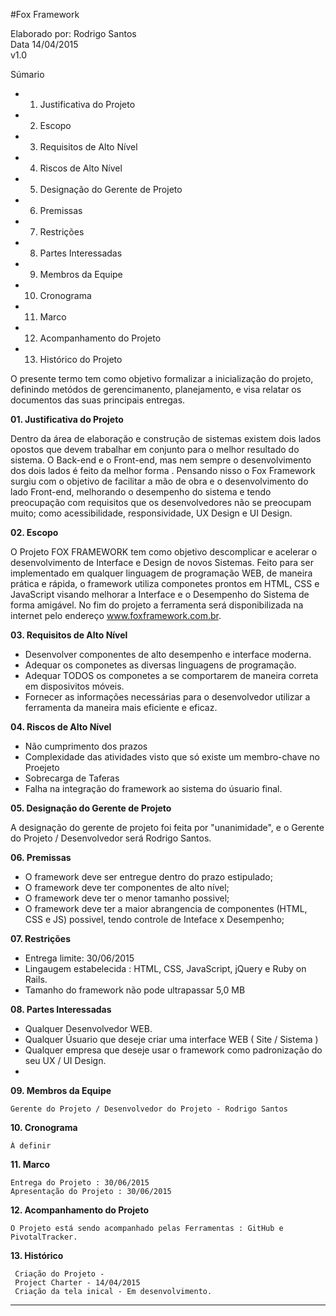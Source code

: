 #Fox Framework

Elaborado por: Rodrigo Santos <br/>
Data 14/04/2015 <br/>
v1.0 <br/>

Súmario
* 01. Justificativa do Projeto 
* 02. Escopo
* 03. Requisitos de Alto Nível 
* 04. Riscos de Alto Nível 
* 05. Designação do Gerente de Projeto 
* 06. Premissas 
* 07. Restrições
* 08. Partes Interessadas 
* 09. Membros da Equipe
* 10. Cronograma 
* 11. Marco 
* 12. Acompanhamento do Projeto 
* 13. Histórico do Projeto


 O presente termo tem como objetivo formalizar a inicialização do projeto, definindo metódos de gerencimanento, 
 planejamento, e visa relatar os documentos das suas principais entregas.
 
 **01.  Justificativa do Projeto**
 
 Dentro da área de elaboração e construção de sistemas existem dois lados opostos que devem trabalhar em 
 conjunto para o melhor resultado do sistema. O Back-end e o Front-end, mas nem sempre o desenvolvimento dos 
 dois lados é feito da melhor forma . Pensando nisso o Fox Framework surgiu com o objetivo de facilitar a mão 
 de obra e o desenvolvimento do lado Front-end, melhorando o desempenho do sistema e tendo preocupação com 
 requisitos que os desenvolvedores não se preocupam muito; como acessibilidade, responsividade, UX Design e UI Design. 
 
 **02. Escopo** 
 
 O Projeto FOX FRAMEWORK tem como objetivo descomplicar e acelerar o desenvolvimento de Interface e Design de novos Sistemas. 
 Feito para ser implementado em qualquer linguagem de programação WEB, de maneira prática e rápida, o framework utiliza 
 componetes prontos em HTML, CSS e JavaScript visando melhorar a Interface e o Desempenho do Sistema de forma amigável. 
 No fim do projeto a ferramenta será disponibilizada na internet pelo endereço www.foxframework.com.br.
 
 **03. Requisitos de Alto Nível**
 
 - Desenvolver componentes de alto desempenho e interface moderna.
 - Adequar os componetes as diversas linguagens de programação.
 - Adequar TODOS os componetes a se comportarem de maneira correta em disposivitos móveis.
 - Fornecer as informações necessárias para o desenvolvedor utilizar a ferramenta da maneira mais eficiente e eficaz.

 **04. Riscos de Alto Nível**
 
 - Não cumprimento dos prazos
 - Complexidade das atividades visto que só existe um membro-chave no Proejeto
 - Sobrecarga de Taferas
 - Falha na integração do framework ao sistema do úsuario final.
 
 **05. Designação do Gerente de Projeto**
 
  A designação do gerente de projeto foi feita por "unanimidade", e o Gerente do Projeto / Desenvolvedor será Rodrigo Santos.

 **06. Premissas**
 
  - O framework deve ser entregue dentro do prazo estipulado;
  - O framework deve ter componentes de alto nível;
  - O framework deve ter o menor tamanho possivel;
  - O framework deve ter a maior abrangencia de componentes (HTML, CSS e JS) possivel, tendo controle de Inteface x   Desempenho;

 **07. Restrições**
 
  - Entrega limite: 30/06/2015
  - Lingaugem estabelecida : HTML, CSS, JavaScript, jQuery e  Ruby on Rails.
  - Tamanho do framework não pode ultrapassar 5,0 MB
	
 **08. Partes Interessadas**
	
   - Qualquer Desenvolvedor WEB.
   - Qualquer Úsuario que deseje criar uma interface WEB ( Site / Sistema )
   - Qualquer empresa que deseje usar o framework como padronização do seu UX / UI Design.
   - 
 **09. Membros da Equipe**
  
    Gerente do Projeto / Desenvolvedor do Projeto - Rodrigo Santos
  
  **10. Cronograma**
   
    À definir 
   
  **11. Marco**
   
    Entrega do Projeto : 30/06/2015 
    Apresentação do Projeto : 30/06/2015
	 
  **12. Acompanhamento do Projeto**
	 
    O Projeto está sendo acompanhado pelas Ferramentas : GitHub e PivotalTracker.
	 
   **13. Histórico**
    	 
     Criação do Projeto - 
     Project Charter - 14/04/2015
     Criação da tela inical - Em desenvolvimento.

<hr/>
